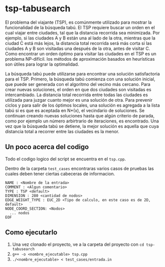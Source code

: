 # tsp-tabusearch

El problema del viajante (TSP), es comúnmente utilizado para mostrar la funcionalidad de la búsqueda tabú. El TSP requiere buscar un orden en el cual viajar entre ciudades, tal que la distancia recorrida sea minimizada. Por ejemplo, si las ciudades A y B están una al lado de la otra, mientras que la ciudad C está más lejos, la distancia total recorrida será más corta si las ciudades A y B son visitadas una después de la otra, antes de visitar C. Como encontrar un orden óptimo para visitar las ciudades en el TSP es un problema NP-difícil. los métodos de aproximación basados en heurísticas son útiles para lograr la optimalidad.

La búsqueda tabú puede utilizarse para encontrar una solución satisfactoria para el TSP. Primero, la búsqueda tabú comienza con una solución inicial, que puede ser generada con el algoritmo del vecino más cercano. Para crear nuevas soluciones, el orden en que dos ciudades son visitadas es intercambiado. La distancia total recorrida entre todas las ciudades es utilizada para juzgar cuanto mejor es una solución de otra. Para prevenir ciclos y para salir de los óptimos locales, una solución es agregada a la lista tabú si es que es aceptada en N\*(x), el vecindario de soluciones. Se continuan creando nuevas soluciones hasta que algún criterio de parada, como por ejemplo un número arbirtrario de iteraciones, es encontrado. Una vez que la búsqueda tabú se detiene, la mejor solución es aquella que cuya distancia total a recorrer entre las ciudades es la menor.

## Un poco acerca del codigo

Todo el codigo logico del script se encuentra en el `tsp.cpp`.

Dentro de la carpeta `test_cases` encontraras varios casos de pruebas las cuales deben tener ciertas cabeceras de informacion.

```
NAME : <Nombre de la entrada>
COMMENT : <Algun comentario>
TYPE : TSP <default>
DIMENSION : 280 <cantidad de nodos>
EDGE_WEIGHT_TYPE : EUC_2D <Tipo de calculo, en este caso es de 2D, default>
NODE_COORD_SECTION: <Nodos>
  ... nodos
EOF
```

## Como ejecutarlo

1. Una vez clonado el proyecto, ve a la carpeta del proyecto con `cd tsp-tabusearch`
2. `g++ -o <nombre_ejecutable> tsp.cpp`
3. `./<nombre_ejecutable> < test_cases/entrada.in`
